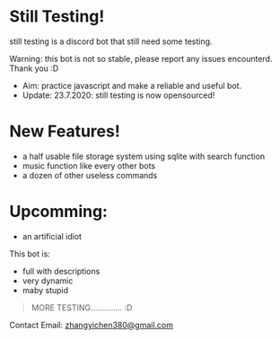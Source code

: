 # Still Testing!

still testing is a discord bot that still need some testing.

  Warning: this bot is not so stable, please report any issues encounterd. Thank you :D 
  
  - Aim: practice javascript and make a reliable and useful bot.
  - Update: 23.7.2020: still testing is now opensourced! 

# New Features!

  - a half usable file storage system using sqlite with search function
  - music function like every other bots 
  - a dozen of other useless commands 
  
# Upcomming:

  - an artificial idiot

This bot is:
  - full with descriptions 
  - very dynamic 
  - maby stupid 

> MORE TESTING..............  :D

Contact Email: zhangyichen380@gmail.com
